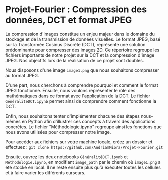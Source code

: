# Projet-Fourier : Compression des données, DCT et format JPEG

La compression d'images constitue un enjeu majeur dans le domaine du stockage et de la transmission de données visuelles. Le format JPEG, basé sur la Transformée Cosinus Discrète (DCT), représente une solution prédominante pour compresser des images 2D. Ce répertoire regroupe les fichiers importants de notre projet sur la DCT et la compression d'image JPEG. Nos objectifs lors de la réalisation de ce projet sont doubles.

Nous disposons d'une image `image1.png` que nous souhaitons compresser au format JPEG.

D'une part, nous cherchons à comprendre pourquoi et comment le format JPEG fonctionne. Ensuite, nous voulons représenter le rôle des mathématiques dans ce format avec l'application de la DCT. Le fichier `GénéralitéDCT.ipynb` permet ainsi de comprendre comment fonctionne la DCT.

Enfin, nous souhaitons tenter d'implémenter chacune des étapes nous-mêmes en Python afin d'illustrer ces concepts à travers des applications concrètes. Le fichier "Méthodologie.ipynb" regroupe ainsi les fonctions que nous avons utilisées pour compresser notre image.

Pour accéder aux fichiers sur votre machine locale, créez un dossier et effectuez : `git clone https://github.com/AndriamMiora/Projet-Fourier.git`

Ensuite, ouvrez les deux notebooks `GénéralitéDCT.ipynb` et `Méthodologie.ipynb`, en modifiant `image_path` par le chemin où `image1.png` a été stocké en local. Il ne reste ensuite plus qu'à exécuter toutes les cellules et à faire varier les différents curseurs.

